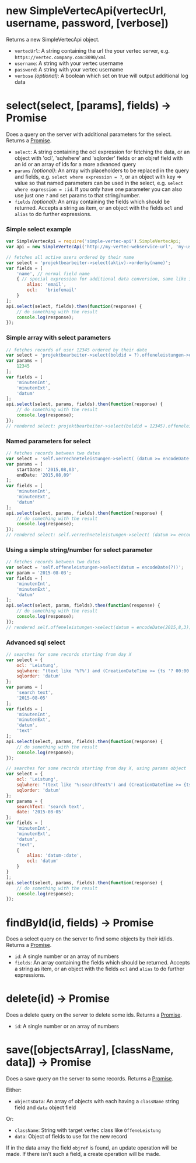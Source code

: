 # new SimpleVertecApi(vertecUrl, username, password, [verbose])

Returns a new SimpleVertecApi object.

* `vertecUrl`: A string containing the url the your vertec server, e.g. `https://vertec.company.com:8090/xml`
* `username`: A string with your vertec username
* `password`: A string with your vertec username
* `verbose` *(optional)*: A boolean which set on true will output additional log data

# select(select, [params], fields) -> Promise

Does a query on the server with additional parameters for the select. Returns a [Promise](https://github.com/petkaantonov/bluebird).

* `select`: A string containing the ocl expression for fetching the data, or an object with 'ocl', 'sqlwhere' and 'sqlorder' fields or an objref field with an id or an array of ids for a more advanced query
* `params` *(optional)*: An array with placeholders to be replaced in the query and fields, e.g. `select where expression = ?`, or an object with key => value so that named parameters can be used in the select, e.g. `select where expression = :id`. If you only have one parameter you can also use just one `?` and set params to that string/number.
* `fields` *(optional)*: An array containing the fields which should be returned. Accepts a string as item, or an object with the fields `ocl` and `alias` to do further expressions.


### Simple select example

```javascript
var SimpleVertecApi = require('simple-vertec-api').SimpleVertecApi;
var api = new SimpleVertecApi('http://my-vertec-webservice-url', 'my-username', 'my-password', true);

// fetches all active users ordered by their name
var select = 'projektbearbeiter->select(aktiv)->orderby(name)';
var fields = [
    'name', // normal field name
    { // special expression for additional data conversion, same like in sql: select 'briefemail' as 'email'
        alias: 'email',
        ocl:   'briefemail'
    }
];
api.select(select, fields).then(function(response) {
    // do something with the result
    console.log(response);
});
```

### Simple array with select parameters

```javascript
// fetches records of user 12345 ordered by their date
var select = 'projektbearbeiter->select(boldid = ?).offeneleistungen->orderby(datum)';
var params = [
    12345
];
var fields = [
    'minutenInt',
    'minutenExt',
    'datum'
];
api.select(select, params, fields).then(function(response) {
    // do something with the result
    console.log(response);
});
// rendered select: projektbearbeiter->select(boldid = 12345).offeneleistungen->orderby(datum)
```

### Named parameters for select

```javascript
// fetches records between two dates
var select = 'self.verrechneteleistungen->select( (datum >= encodeDate(:startDate) and (datum <= encodeDate(:endDate)) )';
var params = [
    startDate: '2015,08,03',
    endDate: '2015,08,09'
];
var fields = [
    'minutenInt',
    'minutenExt',
    'datum'
];
api.select(select, params, fields).then(function(response) {
    // do something with the result
    console.log(response);
});
// rendered select: self.verrechneteleistungen->select( (datum >= encodeDate(2015,8,3)) and (datum <= encodeDate(2015,8,9)) )
```

### Using a simple string/number for select parameter

```javascript
// fetches records between two dates
var select = 'self.offeneleistungen->select(datum = encodeDate(?))';
var param = '2015-08-03';
var fields = [
    'minutenInt',
    'minutenExt',
    'datum'
];
api.select(select, param, fields).then(function(response) {
    // do something with the result
    console.log(response);
});
// rendered self.offeneleistungen->select(datum = encodeDate(2015,8,3))
```

### Advanced sql select

```javascript
// searches for some records starting from day X
var select = {
	ocl: 'Leistung',
	sqlwhere: "(text like '%?%') and (CreationDateTime >= {ts '? 00:00:00'})",
	sqlorder: 'datum'
};
var params = [
    'search text',
    '2015-08-05'
];
var fields = [
    'minutenInt',
    'minutenExt',
    'datum',
    'text'
];
api.select(select, params, fields).then(function(response) {
    // do something with the result
    console.log(response);
});
```

```javascript
// searches for some records starting from day X, using params object
var select = {
    ocl: 'Leistung',
    sqlwhere: "(text like '%:searchText%') and (CreationDateTime >= {ts ':date 00:00:00'})",
    sqlorder: 'datum'
};
var params = {
    searchText: 'search text',
    date: '2015-08-05'
};
var fields = [
    'minutenInt',
    'minutenExt',
    'datum',
    'text',
    {
        alias: 'datum-:date',
        ocl: 'datum'
    }
}
];
api.select(select, params, fields).then(function(response) {
    // do something with the result
    console.log(response);
});
```


# findById(id, fields) -> Promise

Does a select query on the server to find some objects by their id/ids. Returns a [Promise](https://github.com/petkaantonov/bluebird).

* `id`: A single number or an array of numbers
* `fields`: An array containing the fields which should be returned. Accepts a string as item, or an object with the fields `ocl` and `alias` to do further expressions.

# delete(id) -> Promise

Does a delete query on the server to delete some ids. Returns a [Promise](https://github.com/petkaantonov/bluebird).

* `id`: A single number or an array of numbers

# save([objectsArray], [className, data]) -> Promise

Does a save query on the server to some records. Returns a [Promise](https://github.com/petkaantonov/bluebird).

Either:

* `objectsData`: An array of objects with each having a `className` string field and `data` object field

Or:

* `className`: String with target vertec class like `OffeneLeistung`
* `data`: Object of fields to use for the new record

If in the data array the field `objref` is found, an update operation will be made. If there isn't such a field, a create operation will be made.

